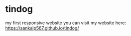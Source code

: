 # tindog
my first responsive website
you can visit my website here: https://sankalp567.github.io/tindog/
